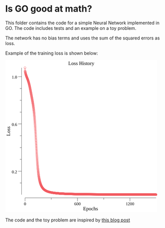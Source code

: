 # Is GO good at math?

This folder contains the code for a simple Neural Network implemented in GO.
The code includes tests and an example on a toy problem.

The network has no bias terms and uses the sum of the squared errors as loss.

Example of the training loss is shown below:

![loss](https://github.com/LorePep/blogposts_code/blob/master/gomath/src/loss_history.png)

The code and the toy problem are inspired by [this blog post](https://towardsdatascience.com/how-to-build-your-own-neural-network-from-scratch-in-python-68998a08e4f6)
